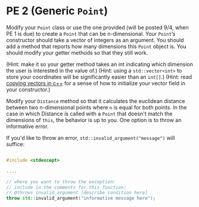 PE 2 (Generic `Point`)
=================

Modify your `Point` class or use the one provided (will be posted 9/4, when PE 1 is due) to create a `Point` that can be n-dimensional. Your `Point`’s constructor should take a vector of integers as an argument. You should add a method that reports how many dimensions this `Point` object is. You should modify your getter methods so that they still work. 

(Hint: make it so your getter method takes an int indicating which dimension the user is interested in the value of.)
(Hint: using a `std::vector<int>` to store your coordinates will be significantly easier than an `int[]`.)
(Hint: read [copying vectors in c++](https://www.geeksforgeeks.org/ways-copy-vector-c/) for a sense of how to initialize your vector field in your constructor.)

Modify your `Distance` method so that it calculates the euclidean distance between two n-dimensional points where `n` is equal for both points. In the case in which Distance is called with a `Point` that doesn't match the dimensions of `this`, the behavior is up to you. One option is to throw an informative error.

If you'd like to throw an error, `std::invalid_argument("message")` will suffice:

```c++

#include <stdexcept>

....

// where you want to throw the exception:
// include in the comments for this function:
// @throws invalid_argument [describe condition here]
throw std::invalid_argument("informative message here");

```

